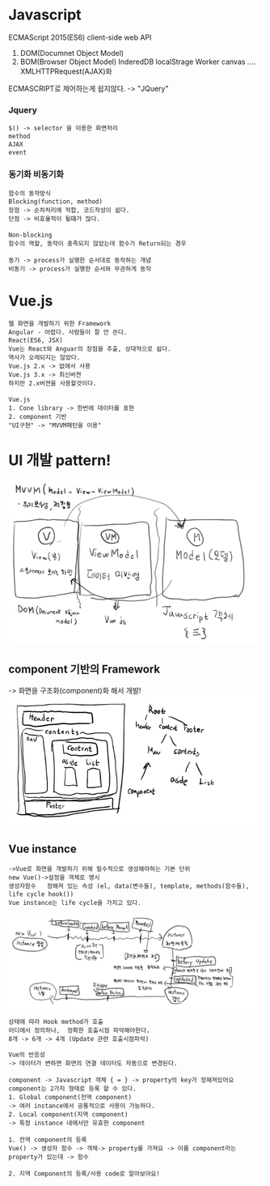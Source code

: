 # Javascript
ECMAScript 2015(ES6)
client-side web API 
1. DOM(Documnet Object Model)
2. BOM(Browser Object Model)
InderedDB
localStrage
Worker
canvas
.... XMLHTTPRequest(AJAX)화

ECMASCRIPT로 제어하는게 쉽지않다. -> "JQuery"
### Jquery
```
$() -> selector 을 이용한 화면처리
method
AJAX
event
```
### 동기화 비동기화
```
함수의 동작방식
Blocking(function, method)   
장점 -> 순차처리에 적합, 코드작성이 쉽다.   
단점 -> 비효율적이 될떄가 많다.

Non-blocking
함수의 역할, 동작이 충족되지 않았는데 함수가 Return되는 경우

동기 -> process가 실행한 순서대로 동작하는 개념
비동기 -> process가 실행한 순서와 무관하게 동작
```
# Vue.js
```
웹 화면을 개발하기 위한 Framework
Angular - 어렵다. 사람들이 잘 안 쓴다.
React(ES6, JSX)
Vue는 React와 Anguar의 장점을 추출, 상대적으로 쉽다.
역사가 오래되지는 않았다.
Vue.js 2.x -> 없애서 사용
Vue.js 3.x -> 최신버젼
하지만 2.x버젼을 사용할것이다.

Vue.js
1. Cone library -> 한번에 데이터를 표현
2. component 기반
"UI구현" -> "MVVM패턴을 이용"
```
# UI 개발 pattern!
![](images/2023-01-25-14-16-52.png)

## component 기반의 Framework
-> 화면을 구조화(component)화 해서 개발!
![](images/2023-01-25-14-21-53.png)

## Vue instance
```
->Vue로 화면을 개발하기 위해 필수적으로 생성해야하는 기본 단위
new Vue()->설정을 객체로 명시
생성자함수   정해져 있는 속성 (el, data(변수들), template, methods(함수들), life cycle hook())
Vue instance는 life cycle을 가지고 있다.
```
![](images/2023-01-25-16-34-33.png)
```
상태에 따라 Hook method가 호출   
어디에서 정의하나,  정확한 호출시점 파악해야한다.   
8개 -> 6개 -> 4개 (Update 관련 호출시점파악)   
```
```
Vue의 반응성
-> 데이터가 변하면 화면의 연결 데이터도 자동으로 변경된다.

component -> Javascript 객체 { = } -> property의 key가 정해져있어요
component는 2가지 형태로 등록 할 수 있다.
1. Global component(전역 component)
-> 여러 instance에서 공통적으로 사용이 가능하다.
2. Local component(지역 component)
-> 특정 instance 내에서만 유효한 component

1. 전역 component의 등록
Vue() -> 생성자 함수 -> 객체-> property를 가져요 -> 이름 component라는 property가 있는데 -> 함수

2. 지역 Component의 등록/사용 code로 알아보아요!
